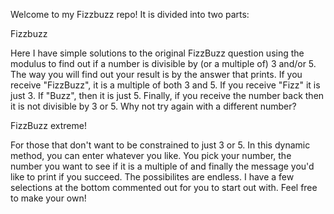 Welcome to my Fizzbuzz repo! It is divided into two parts:

Fizzbuzz

Here I have simple solutions to the original FizzBuzz question using the modulus to find out if a number is divisible by (or a multiple of) 3 and/or 5. The way you will find out your result is by the answer that prints. If you receive "FizzBuzz", it is a multiple of both 3 and 5. If you receive "Fizz" it is just 3. If "Buzz", then it is just 5. Finally, if you receive the number back then it is not divisible by 3 or 5. Why not try again with a different number?

FizzBuzz extreme!

For those that don't want to be constrained to just 3 or 5. In this dynamic method, you can enter whatever you like. You pick your number, the number you want to see if it is a multiple of and finally the message you'd like to print if you succeed. The possibilites are endless. I have a few selections at the bottom commented out for you to start out with. Feel free to make your own! 
